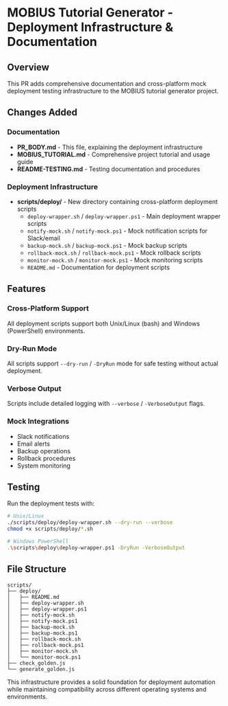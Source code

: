 # MOBIUS Tutorial Generator - Deployment Infrastructure & Documentation

## Overview

This PR adds comprehensive documentation and cross-platform mock deployment testing infrastructure to the MOBIUS tutorial generator project.

## Changes Added

### Documentation
- **PR_BODY.md** - This file, explaining the deployment infrastructure
- **MOBIUS_TUTORIAL.md** - Comprehensive project tutorial and usage guide
- **README-TESTING.md** - Testing documentation and procedures

### Deployment Infrastructure
- **scripts/deploy/** - New directory containing cross-platform deployment scripts
  - `deploy-wrapper.sh` / `deploy-wrapper.ps1` - Main deployment wrapper scripts
  - `notify-mock.sh` / `notify-mock.ps1` - Mock notification scripts for Slack/email
  - `backup-mock.sh` / `backup-mock.ps1` - Mock backup scripts
  - `rollback-mock.sh` / `rollback-mock.ps1` - Mock rollback scripts
  - `monitor-mock.sh` / `monitor-mock.ps1` - Mock monitoring scripts
  - `README.md` - Documentation for deployment scripts

## Features

### Cross-Platform Support
All deployment scripts support both Unix/Linux (bash) and Windows (PowerShell) environments.

### Dry-Run Mode
All scripts support `--dry-run` / `-DryRun` mode for safe testing without actual deployment.

### Verbose Output
Scripts include detailed logging with `--verbose` / `-VerboseOutput` flags.

### Mock Integrations
- Slack notifications
- Email alerts
- Backup operations
- Rollback procedures
- System monitoring

## Testing

Run the deployment tests with:

```bash
# Unix/Linux
./scripts/deploy/deploy-wrapper.sh --dry-run --verbose
chmod +x scripts/deploy/*.sh

# Windows PowerShell
.\scripts\deploy\deploy-wrapper.ps1 -DryRun -VerboseOutput
```

## File Structure
```
scripts/
├── deploy/
│   ├── README.md
│   ├── deploy-wrapper.sh
│   ├── deploy-wrapper.ps1
│   ├── notify-mock.sh
│   ├── notify-mock.ps1
│   ├── backup-mock.sh
│   ├── backup-mock.ps1
│   ├── rollback-mock.sh
│   ├── rollback-mock.ps1
│   ├── monitor-mock.sh
│   └── monitor-mock.ps1
├── check_golden.js
└── generate_golden.js
```

This infrastructure provides a solid foundation for deployment automation while maintaining compatibility across different operating systems and environments.